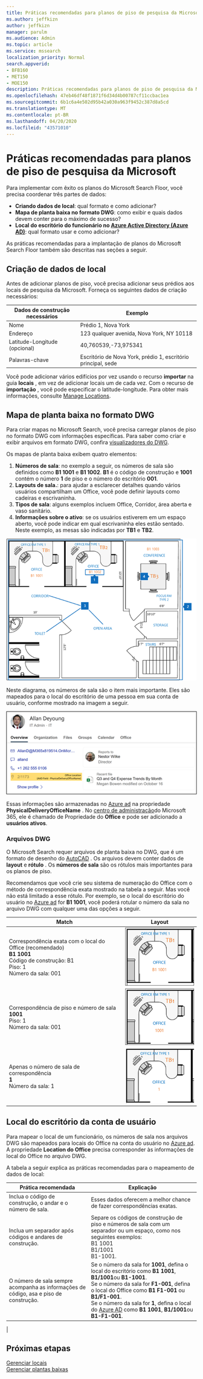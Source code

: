 ```yaml
---
title: Práticas recomendadas para planos de piso de pesquisa da Microsoft
ms.author: jeffkizn
author: jeffkizn
manager: parulm
ms.audience: Admin
ms.topic: article
ms.service: mssearch
localization_priority: Normal
search.appverid:
- BFB160
- MET150
- MOE150
description: Práticas recomendadas para planos de piso de pesquisa da Microsoft
ms.openlocfilehash: 47eb46df48f1871f6d34d4b00787cf11ccbac1ea
ms.sourcegitcommit: 6b1c6a4e502d95b42a030a963f9452c387d8a5cd
ms.translationtype: MT
ms.contentlocale: pt-BR
ms.lasthandoff: 04/20/2020
ms.locfileid: "43571010"
---
```

<!-- markdownlint-disable no-inline-html -->
# <a name="best-practices-for-microsoft-search-floor-plans"></a>Práticas recomendadas para planos de piso de pesquisa da Microsoft

Para implementar com êxito os planos do Microsoft Search Floor, você precisa coordenar três partes de dados:

- **Criando dados de local**: qual formato e como adicionar?
- **Mapa de planta baixa no formato DWG**: como exibir e quais dados devem conter para o máximo de sucesso?
- **Local do escritório do funcionário no [Azure Active Directory (Azure AD)](https://azure.microsoft.com/services/active-directory/)**: qual formato usar e como adicionar? <br>

As práticas recomendadas para a implantação de planos do Microsoft Search Floor também são descritas nas seções a seguir.

## <a name="building-location-data"></a>Criação de dados de local

Antes de adicionar planos de piso, você precisa adicionar seus prédios aos locais de pesquisa da Microsoft. Forneça os seguintes dados de criação necessários:

|Dados de construção necessários  |Exemplo  |
|---------|---------|
|Nome     |    Prédio 1, Nova York     |
|Endereço     |     123 qualquer avenida, Nova York, NY 10118  |
|Latitude-Longitude (opcional)   |    40,760539,-73,975341      |
|Palavras-chave     |    Escritório de Nova York, prédio 1, escritório principal, sede     |

Você pode adicionar vários edifícios por vez usando o recurso **importar** na guia **locais** , em vez de adicionar locais um de cada vez. Com o recurso de **importação** , você pode especificar o latitude-longitude. Para obter mais informações, consulte [Manage Locations](manage-locations.md).

## <a name="floor-plan-map-in-dwg-format"></a>Mapa de planta baixa no formato DWG

Para criar mapas no Microsoft Search, você precisa carregar planos de piso no formato DWG com informações específicas. Para saber como criar e exibir arquivos em formato DWG, confira [visualizadores do DWG](https://www.autodesk.in/products/dwg).

Os mapas de planta baixa exibem quatro elementos:

1. **Números de sala**: no exemplo a seguir, os números de sala são definidos como **B1 1001** e **B1 1002**. **B1** é o código de construção e **1001** contém o número **1** de piso e o número do escritório **001**.
1. **Layouts de sala.**: para ajudar a esclarecer detalhes quando vários usuários compartilham um Office, você pode definir layouts como cadeiras e escrivaninha.
1. **Tipos de sala**: alguns exemplos incluem Office, Corridor, área aberta e vaso sanitário.
1. **Informações sobre o ativo**: se os usuários estiverem em um espaço aberto, você pode indicar em qual escrivaninha eles estão sentado. Neste exemplo, as mesas são indicadas por **TB1** e **TB2**.

![Mapa do Office simples mostrando como rotular números de sala, ativos e tipos de sala](media/Floorplans-LayoutwithCallouts.png)

Neste diagrama, os números de sala são o item mais importante. Eles são mapeados para o local do escritório de uma pessoa em sua conta de usuário, conforme mostrado na imagem a seguir.

![Guia Visão geral do cartão de resultados de pesquisa de pessoas mostrando os detalhes do usuário, incluindo o local do escritório](media/floorplans-peoplecard.png)

Essas informações são armazenadas no [Azure ad](https://azure.microsoft.com/services/active-directory/) na propriedade **PhysicalDeliveryOfficeName** . No [centro de administração](https://admin.microsoft.com)do Microsoft 365, ele é chamado de Propriedade do **Office** e pode ser adicionado a **usuários ativos**.

### <a name="dwg-files"></a>Arquivos DWG

O Microsoft Search requer arquivos de planta baixa no DWG, que é um formato de desenho do [AutoCAD](https://www.autodesk.com/autocad) . Os arquivos devem conter dados de **layout** e **rótulo** . Os **números de sala** são os rótulos mais importantes para os planos de piso.

Recomendamos que você crie seu sistema de numeração do Office com o método de correspondência exata mostrado na tabela a seguir. Mas você não está limitado a esse rótulo. Por exemplo, se o local do escritório do usuário no [Azure ad](https://azure.microsoft.com/services/active-directory/) for **B1 1001**, você poderá rotular o número da sala no arquivo DWG com qualquer uma das opções a seguir.

|Match  |Layout  |
|---------|---------|
|Correspondência exata com o local do Office (recomendado) <br> **B1 1001** <br> Código de construção: B1<br>Piso: 1 <br>Número da sala: 001    |    ![Planta única do escritório da planta com o número "B1 1001"](media/floorplans-layoutexactmatch.png)     |
|Correspondência de piso e número de sala <br> **1001**<br>Piso: 1 <br>Número da sala: 001    |   ![Planta única do escritório da planta com o número "1001"](media/floorplans-layoutfloorroom.png)   |
|Apenas o número de sala de correspondência <br> **1**<br>Número da sala: 1        |    ![Mapa de piso do escritório único com o número "1" do Office](media/floorplans-layoutroomonly.png)     |

## <a name="user-account-office-location"></a>Local do escritório da conta de usuário

Para mapear o local de um funcionário, os números de sala nos arquivos DWG são mapeados para locais do Office na conta do usuário no [Azure ad](https://azure.microsoft.com/services/active-directory/). A propriedade **Location do Office** precisa corresponder às informações de local do Office no arquivo DWG.

A tabela a seguir explica as práticas recomendadas para o mapeamento de dados de local:

|Prática recomendada  |Explicação |
|---------|---------|
|Inclua o código de construção, o andar e o número de sala.     |   Esses dados oferecem a melhor chance de fazer correspondências exatas.     |
|Inclua um separador após códigos e andares de construção.     |  Separe os códigos de construção de piso e números de sala com um separador ou um espaço, como nos seguintes exemplos:<br> B1 1001<br> B1/1001 <br> B1-1001.   |
|O número de sala sempre acompanha as informações de código, asa e piso de construção.     |  Se o número da sala for **1001**, defina o local do escritório como **B1 1001**, **B1/1001**ou **B1-1001**. <br> Se o número da sala for **F1-001**, defina o local do Office como **B1 F1-001** ou **B1/F1-001**. <br> Se o número da sala for **1**, defina o local do [Azure AD](https://azure.microsoft.com/services/active-directory/) como **B1 1001**, **B1/1001**ou **B1-F1-001**.       |
|

## <a name="next-steps"></a>Próximas etapas

[Gerenciar locais](manage-locations.md)<br>
[Gerenciar plantas baixas](manage-floorplans.md)
